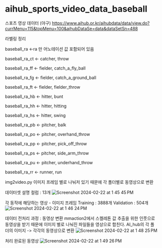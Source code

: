 # aihub_sports_video_data_baseball


스포츠 영상 데이터 (야구)
https://www.aihub.or.kr/aihubdata/data/view.do?currMenu=115&topMenu=100&aihubDataSe=data&dataSetSn=488

라벨링 정리

baseball_ra <-ra 만 어노테이션 값 포함되어 있음

baseball_ra_ct <- catcher, throw 

baseball_ra_ff <- fielder, catch_a_fly_ball

baseball_ra_fg <- fielder, catch_a_ground_ball

baseball_ra_ft <- fielder, fielder_throw

baseball_ra_hb <- hitter, bunt

baseball_ra_hh <- hitter, hitting

baseball_ra_hs <- hitter, swing

baseball_ra_pb <- pitcher, balk

baseball_ra_po <- pitcher, overhand_throw

baseball_ra_pp <- pitcher, pick_off_throw

baseball_ra_ps <- pitcher, side_arm_throw

baseball_ra_pu <- pitcher, underhand_throw

baseball_ra_rr <- runner, run

img2video.py
이미지 프레임 별로 나눠저 있기 때문에 각 폴더별로 동영상으로 변환


데이터셋 설명
컬럼 : 13개
![Screenshot 2024-02-22 at 1 45 45 PM](https://github.com/shshjhjh4455/aihub_sports_video_data_baseball/assets/44297309/0c58e641-b220-486a-b4e3-29f6ed5a4104)

각 동작에 해당하는 영상 - 이미지 프레임 
Training : 3888개
Validation : 504개
![Screenshot 2024-02-22 at 1 46 24 PM](https://github.com/shshjhjh4455/aihub_sports_video_data_baseball/assets/44297309/c71045a6-ae82-4d86-8ce9-618df4810f0b)

데이터 전처리 과정 : 동영상 변환
mmaction2에서 스켈레톤 값 추출을 위한 인풋으로 동영상을 받기 때문에 이미지 별로 나눠진 파일들을 영상으로 합친다. 
AI_hub의 각 폴더의 이미지 -> 각각의 동영상으로 변환
![Screenshot 2024-02-22 at 1 48 25 PM](https://github.com/shshjhjh4455/aihub_sports_video_data_baseball/assets/44297309/928a1d8e-eb3d-4126-aa8d-69b5392c8d23)

처리 완료된 동영상
![Screenshot 2024-02-22 at 1 49 26 PM](https://github.com/shshjhjh4455/aihub_sports_video_data_baseball/assets/44297309/2aea2ece-5a6d-44ca-831f-9abebc43040a)

